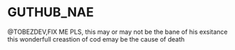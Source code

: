 # GUTHUB_NAE
@TOBEZDEV,FIX ME PLS, this may or may not be the bane of his exsitance 
this wonderfull creastion of cod emay be the cause of death
